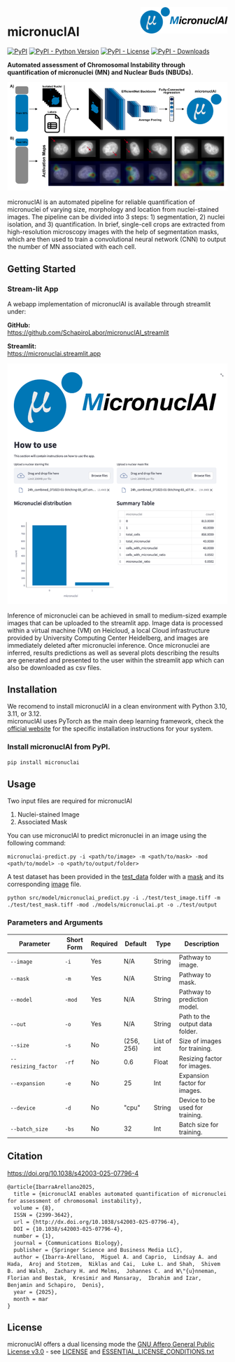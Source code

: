 
<img align="right" width="200" height="60" src= "images/logo_name.png">

# micronuclAI

[![PyPI](https://img.shields.io/pypi/v/micronuclai?style=flat-square)](https://pypi.org/project/micronuclai/)
[![PyPI - Python Version](https://img.shields.io/pypi/pyversions/micronuclai?style=flat-square)](https://pypi.org/project/micronuclai/)
[![PyPI - License](https://img.shields.io/pypi/l/micronuclai?style=flat-square)](https://pypi.org/project/micronuclai/)
[![PyPI - Downloads](https://img.shields.io/pypi/dm/micronuclai?style=flat-square)](https://pypi.org/project/micronuclai/)


**Automated assessment of Chromosomal Instability through quantification of micronuclei (MN) and Nuclear Buds (NBUDs).**

![screenshot](images/overview.png)

micronuclAI is an automated pipeline for reliable quantification of micronuclei of varying size, morphology and location from nuclei-stained images. The pipeline can be divided into 3 steps: 1) segmentation, 2) nuclei isolation, and 3) quantification. In brief, single-cell crops are extracted from high-resolution microscopy images with the help of segmentation masks, which are then used to train a convolutional neural network (CNN) to output the number of MN associated with each cell. 

## Getting Started

### Stream-lit App

A webapp implementation of micronuclAI is available through streamlit under:

**GitHub:**  
https://github.com/SchapiroLabor/micronuclAI_streamlit

**Streamlit:**  
https://micronuclai.streamlit.app

![screenshot](images/streamlit_app.png)

Inference of micronuclei can be achieved in small to medium-sized example images that can be uploaded to the streamlit app. Image data is processed within a virtual machine (VM) on Heicloud, a local Cloud infrastructure provided by University Computing Center Heidelberg, and images are immediately deleted after micronuclei inference. Once micronuclei are inferred, results predictions as well as several plots describing the results are generated and presented to the user within the streamlit app which can also be downloaded as csv files. 

## Installation

We recomend to install micronuclAI in a clean environment with Python 3.10, 3.11, or 3.12.  
micronuclAI uses PyTorch as the main deep learning framework, check the [official website](https://pytorch.org/) for the specific installation instructions for your system.

### Install micronuclAI from PyPI.
```bash
pip install micronuclai
```
## Usage

Two input files are required for micronuclAI
1. Nuclei-stained Image 
2. Associated Mask


You can use micronuclAI to predict micronuclei in an image using the following command:

```
micronuclai-predict.py -i <path/to/image> -m <path/to/mask> -mod <path/to/model> -o <path/to/output/folder>
```

A test dataset has been provided in the [test_data](test) folder with a [mask](test/test_mask.tiff) and its corresponding [image](test/test_image.tiff) file.

```
python src/model/micronuclai_predict.py -i ./test/test_image.tiff -m ./test/test_mask.tiff -mod ./models/micronuclai.pt -o ./test/output
```

### Parameters and Arguments
| Parameter          | Short Form | Required | Default    | Type         | Description                                                                                       |
|--------------------|------------|----------|------------|--------------|---------------------------------------------------------------------------------------------------|
| `--image`          | `-i`       | Yes      | N/A        | String       | Pathway to image.                                                                                 |
| `--mask`           | `-m`       | Yes      | N/A        | String       | Pathway to mask.                                                                                  |
| `--model`          | `-mod`     | Yes      | N/A        | String       | Pathway to prediction model.                                                                      |
| `--out`            | `-o`       | Yes      | N/A        | String       | Path to the output data folder.                                                                   |
| `--size`           | `-s`       | No       | (256, 256) | List of int  | Size of images for training.                                                                      |
| `--resizing_factor`| `-rf`      | No       | 0.6        | Float        | Resizing factor for images.                                                                       |
| `--expansion`      | `-e`       | No       | 25         | Int          | Expansion factor for images.                                                                      |
| `--device`         | `-d`       | No       | "cpu"      | String       | Device to be used for training.                                                                   |
| `--batch_size`     | `-bs`      | No       | 32         | Int          | Batch size for training.                                                                          |


## Citation

https://doi.org/10.1038/s42003-025-07796-4

```
@article{IbarraArellano2025,
  title = {micronuclAI enables automated quantification of micronuclei for assessment of chromosomal instability},
  volume = {8},
  ISSN = {2399-3642},
  url = {http://dx.doi.org/10.1038/s42003-025-07796-4},
  DOI = {10.1038/s42003-025-07796-4},
  number = {1},
  journal = {Communications Biology},
  publisher = {Springer Science and Business Media LLC},
  author = {Ibarra-Arellano,  Miguel A. and Caprio,  Lindsay A. and Hada,  Aroj and Stotzem,  Niklas and Cai,  Luke L. and Shah,  Shivem B. and Walsh,  Zachary H. and Melms,  Johannes C. and W\"{u}nneman,  Florian and Bestak,  Kresimir and Mansaray,  Ibrahim and Izar,  Benjamin and Schapiro,  Denis},
  year = {2025},
  month = mar 
}
```

## License

micronuclAI offers a dual licensing mode the [GNU Affero General Public License v3.0](LICENSE) - see [LICENSE](LICENSE) and [ESSENTIAL_LICENSE_CONDITIONS.txt](ESSENTIAL_LICENSE_CONDITIONS.txt)
